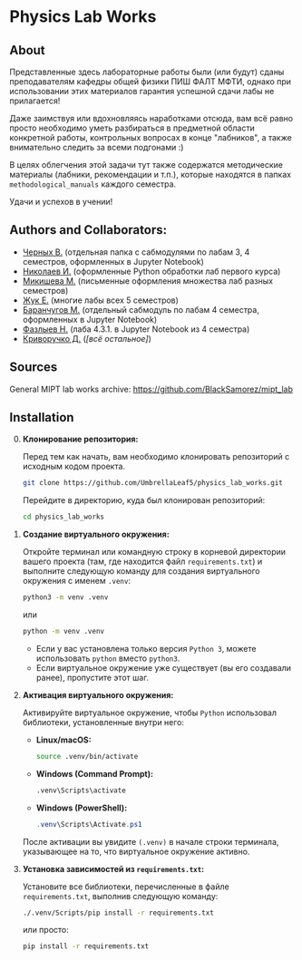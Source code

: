 # Physics Lab Works

## About

Представленные здесь лабораторные работы были (или будут) сданы преподавателям кафедры общей физики ПИШ ФАЛТ МФТИ, однако при использовании этих материалов гарантия успешной сдачи лабы не прилагается!

Даже заимствуя или вдохновляясь наработками отсюда, вам всё равно просто необходимо уметь разбираться в предметной области конкретной работы, контрольных вопросах в конце "лабников", а также внимательно следить за всеми подгонами :)

В целях облегчения этой задачи тут также содержатся методические материалы (лабники, рекомендации и т.п.), которые находятся в папках `methodological_manuals` каждого семестра.

Удачи и успехов в учении!

## Authors and Collaborators:

- [Черных В.](https://github.com/737CMD) (отдельная папка с сабмодулями по лабам 3, 4 семестров, оформленных в Jupyter Notebook)
- [Николаев И.](https://github.com/Igggor) (оформленные Python обработки лаб первого курса)
- [Микишева М.](https://github.com/marymikkey) (письменные оформления множества лаб разных семестров)
- [Жук Е.](https://t.me/Elizabeth_Zhuk) (многие лабы всех 5 семестров)
- [Баранчугов М.](https://github.com/BraveCactus) (отдельный сабмодуль по лабам 4 семестра, оформленных в Jupyter Notebook)
- [Фазлыев Н.](https://github.com/Lynech) (лаба 4.3.1. в Jupyter Notebook из 4 семестра)
- [Криворучко Д.](https://github.com/UmbrellaLeaf5) (_[всё остальное]_)

## Sources

General MIPT lab works archive: https://github.com/BlackSamorez/mipt_lab

## Installation

0.  **Клонирование репозитория:**

    Перед тем как начать, вам необходимо клонировать репозиторий с исходным кодом проекта.

    ```bash
    git clone https://github.com/UmbrellaLeaf5/physics_lab_works.git
    ```

    Перейдите в директорию, куда был клонирован репозиторий:

    ```bash
    cd physics_lab_works
    ```

1.  **Создание виртуального окружения:**

    Откройте терминал или командную строку в корневой директории вашего проекта (там, где находится файл `requirements.txt`) и выполните следующую команду для создания виртуального окружения с именем `.venv`:

    ```bash
    python3 -m venv .venv
    ```

    или

    ```bash
    python -m venv .venv
    ```

    - Если у вас установлена только версия `Python 3`, можете использовать `python` вместо `python3`.
    - Если виртуальное окружение уже существует (вы его создавали ранее), пропустите этот шаг.

2.  **Активация виртуального окружения:**

    Активируйте виртуальное окружение, чтобы `Python` использовал библиотеки, установленные внутри него:

    - **Linux/macOS:**

      ```bash
      source .venv/bin/activate
      ```

    - **Windows (Command Prompt):**

      ```cmd
      .venv\Scripts\activate
      ```

    - **Windows (PowerShell):**

      ```powershell
      .venv\Scripts\Activate.ps1
      ```

    После активации вы увидите `(.venv)` в начале строки терминала, указывающее на то, что виртуальное окружение активно.

3.  **Установка зависимостей из `requirements.txt`:**

    Установите все библиотеки, перечисленные в файле `requirements.txt`, выполнив следующую команду:

    ```bash
    ./.venv/Scripts/pip install -r requirements.txt
    ```

    или просто:

    ```bash
    pip install -r requirements.txt
    ```
